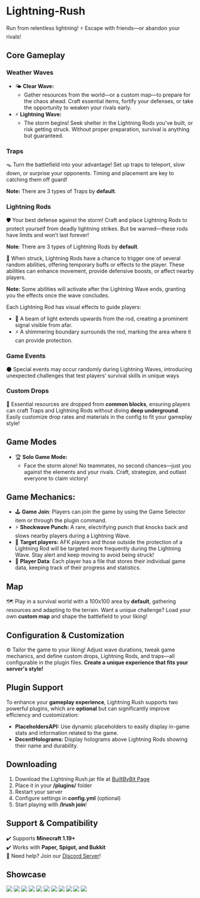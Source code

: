 # Lightning-Rush
Run from relentless lightning! ⚡ Escape with friends—or abandon your rivals!

## Core Gameplay

### Weather Waves
- 🌤️ **Clear Wave:**
    - Gather resources from the world—or a custom map—to prepare for the chaos ahead. Craft essential items, fortify your defenses, or take the opportunity to weaken your rivals early.
- ⚡ **Lightning Wave:**
    - The storm begins! Seek shelter in the Lightning Rods you've built, or risk getting struck. Without proper preparation, survival is anything but guaranteed.

### Traps
🪤 Turn the battlefield into your advantage! Set up traps to teleport, slow down, or surprise your opponents. Timing and placement are key to catching them off guard!

**Note:** There are 3 types of Traps by **default**.

### Lightning Rods
🛡️ Your best defense against the storm! Craft and place Lightning Rods to protect yourself from deadly lightning strikes. But be warned—these rods have limits and won’t last forever!

**Note**: There are 3 types of Lightning Rods by **default**.

🎲 When struck, Lightning Rods have a chance to trigger one of several random abilities, offering temporary buffs or effects to the player. These abilities can enhance movement, provide defensive boosts, or affect nearby players.

**Note:** Some abilities will activate after the Lightning Wave ends, granting you the effects once the wave concludes.

Each Lightning Rod has visual effects to guide players:
- 🌟 A beam of light extends upwards from the rod, creating a prominent signal visible from afar.
- ⚡ A shimmering boundary surrounds the rod, marking the area where it can provide protection.

### Game Events
🌑 Special events may occur randomly during Lightning Waves, introducing unexpected challenges that test players’ survival skills in unique ways

### Custom Drops
🎁 Essential resources are dropped from **common blocks**, ensuring players can craft Traps and Lightning Rods without diving **deep underground**. Easily customize drop rates and materials in the config to fit your gameplay style!

## Game Modes
- 🏆 **Solo Game Mode:**
    - Face the storm alone! No teammates, no second chances—just you against the elements and your rivals. Craft, strategize, and outlast everyone to claim victory!

## Game Mechanics:
- 🕹️ **Game Join**: Players can join the game by using the Game Selector item or through the plugin command.
- ⚡ **Shockwave Punch:** A rare, electrifying punch that knocks back and slows nearby players during a Lightning Wave.
- 🎯 **Target players:** AFK players and those outside the protection of a Lightning Rod will be targeted more frequently during the Lightning Wave. Stay alert and keep moving to avoid being struck!
- 📂 **Player Data**: Each player has a file that stores their individual game data, keeping track of their progress and statistics.

## Map
🗺️ Play in a survival world with a 100x100 area by **default**, gathering resources and adapting to the terrain. Want a unique challenge? Load your own **custom map** and shape the battlefield to your liking!

## Configuration & Customization
⚙️ Tailor the game to your liking! Adjust wave durations, tweak game mechanics, and define custom drops, Lightning Rods, and traps—all configurable in the plugin files. **Create a unique experience that fits your server's style!**

## Plugin Support
To enhance your **gameplay experience**, Lightning Rush supports two powerful plugins, which are **optional** but can significantly improve efficiency and customization:
- **PlaceholdersAPI:** Use dynamic placeholders to easily display in-game stats and information related to the game.
- **DecentHolograms:** Display holograms above Lightning Rods showing their name and durability.

## Downloading
1. Download the Lightning Rush.jar file at [BuiltByBit Page](https://builtbybit.com/resources/lightning-rush.60322/)
2. Place it in your **/plugins/** folder
3. Restart your server
4. Configure settings in **config.yml** (optional)
5. Start playing with **/lrush join**!

## Support & Compatibility
✔️ Supports **Minecraft 1.19+**\
✔️ Works with **Paper, Spigot, and Bukkit**\
📌 Need help? Join our [Discord Server](https://discord.gg/dN6RUzZGgJ)!

## Showcase
![](https://i.imgur.com/KTZ2NKf.png)
![](https://i.imgur.com/Bdt6My0.png)
![](https://i.imgur.com/RiWzrKp.png)
![](https://i.imgur.com/VAlyVRj.png)
![](https://i.imgur.com/lwZXcpd.png)
![](https://i.imgur.com/Ncth2g0.png)
![](https://i.imgur.com/KOoWUEt.png)
![](https://i.imgur.com/5wRWZmd.png)
![](https://i.imgur.com/BNpqgd2.png)
![](https://i.imgur.com/rdSvTMS.png)
![](https://i.imgur.com/vzhdYIH.png)
